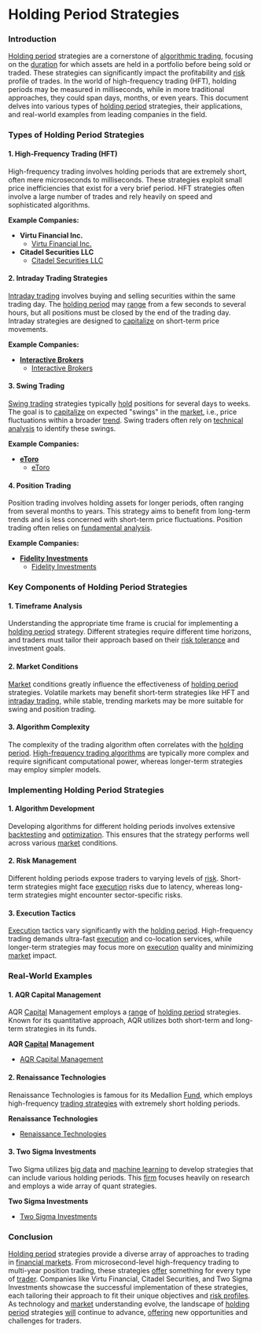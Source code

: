 # Holding Period Strategies

### Introduction
[Holding period](../h/holding_period.md) strategies are a cornerstone of [algorithmic trading](../a/algorithmic_trading.md), focusing on the [duration](../d/duration.md) for which assets are held in a portfolio before being sold or traded. These strategies can significantly impact the profitability and [risk](../r/risk.md) profile of trades. In the world of high-frequency trading (HFT), holding periods may be measured in milliseconds, while in more traditional approaches, they could span days, months, or even years. This document delves into various types of [holding period](../h/holding_period.md) strategies, their applications, and real-world examples from leading companies in the field.

### Types of Holding Period Strategies

#### 1. High-Frequency Trading (HFT)
High-frequency trading involves holding periods that are extremely short, often mere microseconds to milliseconds. These strategies exploit small price inefficiencies that exist for a very brief period. HFT strategies often involve a large number of trades and rely heavily on speed and sophisticated algorithms.

**Example Companies:**
- **Virtu Financial Inc.** 
  - [Virtu Financial Inc.](https://www.virtu.com/)
- **Citadel Securities LLC**
  - [Citadel Securities LLC](https://www.citadelsecurities.com/)

#### 2. Intraday Trading Strategies
[Intraday trading](../i/intraday_trading.md) involves buying and selling securities within the same trading day. The [holding period](../h/holding_period.md) may [range](../r/range.md) from a few seconds to several hours, but all positions must be closed by the end of the trading day. Intraday strategies are designed to [capitalize](../c/capitalize.md) on short-term price movements.

**Example Companies:**
- **[Interactive Brokers](../i/interactive_brokers.md)**
  - [Interactive Brokers](https://www.interactivebrokers.com/)

#### 3. Swing Trading
[Swing trading](../s/swing_trading.md) strategies typically [hold](../h/hold.md) positions for several days to weeks. The goal is to [capitalize](../c/capitalize.md) on expected "swings" in the [market](../m/market.md), i.e., price fluctuations within a broader [trend](../t/trend.md). Swing traders often rely on [technical analysis](../t/technical_analysis.md) to identify these swings.

**Example Companies:**
- **[eToro](../e/etoro.md)**
  - [eToro](https://www.etoro.com/)

#### 4. Position Trading
Position trading involves holding assets for longer periods, often ranging from several months to years. This strategy aims to benefit from long-term trends and is less concerned with short-term price fluctuations. Position trading often relies on [fundamental analysis](../f/fundamental_analysis.md).

**Example Companies:**
- **[Fidelity Investments](../f/fidelity_investments.md)**
  - [Fidelity Investments](https://www.fidelity.com/)

### Key Components of Holding Period Strategies

#### 1. Timeframe Analysis
Understanding the appropriate time frame is crucial for implementing a [holding period](../h/holding_period.md) strategy. Different strategies require different time horizons, and traders must tailor their approach based on their [risk tolerance](../r/risk_tolerance.md) and investment goals.

#### 2. Market Conditions
[Market](../m/market.md) conditions greatly influence the effectiveness of [holding period](../h/holding_period.md) strategies. Volatile markets may benefit short-term strategies like HFT and [intraday trading](../i/intraday_trading.md), while stable, trending markets may be more suitable for swing and position trading.

#### 3. Algorithm Complexity
The complexity of the trading algorithm often correlates with the [holding period](../h/holding_period.md). [High-frequency trading algorithms](../h/high-frequency_trading_algorithms.md) are typically more complex and require significant computational power, whereas longer-term strategies may employ simpler models.

### Implementing Holding Period Strategies

#### 1. Algorithm Development
Developing algorithms for different holding periods involves extensive [backtesting](../b/backtesting.md) and [optimization](../o/optimization.md). This ensures that the strategy performs well across various [market](../m/market.md) conditions.

#### 2. Risk Management
Different holding periods expose traders to varying levels of [risk](../r/risk.md). Short-term strategies might face [execution](../e/execution.md) risks due to latency, whereas long-term strategies might encounter sector-specific risks.

#### 3. Execution Tactics
[Execution](../e/execution.md) tactics vary significantly with the [holding period](../h/holding_period.md). High-frequency trading demands ultra-fast [execution](../e/execution.md) and co-location services, while longer-term strategies may focus more on [execution](../e/execution.md) quality and minimizing [market](../m/market.md) impact.

### Real-World Examples

#### 1. AQR Capital Management
AQR [Capital](../c/capital.md) Management employs a [range](../r/range.md) of [holding period](../h/holding_period.md) strategies. Known for its quantitative approach, AQR utilizes both short-term and long-term strategies in its funds.

**AQR [Capital](../c/capital.md) Management**
- [AQR Capital Management](https://www.aqr.com/)

#### 2. Renaissance Technologies
Renaissance Technologies is famous for its Medallion [Fund](../f/fund.md), which employs high-frequency [trading strategies](../t/trading_strategies.md) with extremely short holding periods.

**Renaissance Technologies**
- [Renaissance Technologies](https://www.rentec.com/)

#### 3. Two Sigma Investments
Two Sigma utilizes [big data](../b/big_data_in_trading.md) and [machine learning](../m/machine_learning.md) to develop strategies that can include various holding periods. This [firm](../f/firm.md) focuses heavily on research and employs a wide array of quant strategies.

**Two Sigma Investments**
- [Two Sigma Investments](https://www.twosigma.com/)

### Conclusion
[Holding period](../h/holding_period.md) strategies provide a diverse array of approaches to trading in [financial markets](../f/financial_market.md). From microsecond-level high-frequency trading to multi-year position trading, these strategies [offer](../o/offer.md) something for every type of [trader](../t/trader.md). Companies like Virtu Financial, Citadel Securities, and Two Sigma Investments showcase the successful implementation of these strategies, each tailoring their approach to fit their unique objectives and [risk profiles](../r/risk_profiles.md). As technology and [market](../m/market.md) understanding evolve, the landscape of [holding period](../h/holding_period.md) strategies [will](../w/will.md) continue to advance, [offering](../o/offering.md) new opportunities and challenges for traders.